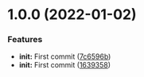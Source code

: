# 1.0.0 (2022-01-02)


### Features

* **init:** First commit ([7c6596b](https://github.com/lahaxearnaud/healthcheck-curl/commit/7c6596be06ce944209c1a3c4b9ab1857a904ef89))
* **init:** First commit ([1639358](https://github.com/lahaxearnaud/healthcheck-curl/commit/16393586c7ccf6b312c08242199a96cf18f32a6c))
